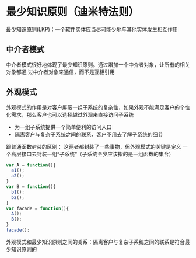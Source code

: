 # 最少知识原则（迪米特法则）
最少知识原则(LKP)：一个软件实体应当尽可能少地与其他实体发生相互作用

## 中介者模式
中介者模式很好地体现了最少知识原则。通过增加一个中介者对象，让所有的相关对象都通 过中介者对象来通信，而不是互相引用

## 外观模式
外观模式的作用是对客户屏蔽一组子系统的复杂性，如果外观不能满足客户的个性化需求，那么客户也可以选择越过外观来直接访问子系统
- 为一组子系统提供一个简单便利的访问入口
- 隔离客户与复杂子系统之间的联系，客户不用去了解子系统的细节

跟普通函数封装的区别：
这两者都封装了一些事物，但外观模式的关键是定义 一个高层接口去封装一组“子系统”（子系统至少应该指的是一组函数的集合）

```javascript
var A = function(){ 
  a1();
  a2(); 
}
var B = function(){ 
  b1();
  b2(); 
}
var facade = function(){ 
  A();
  B(); 
}
facade();
```

外观模式和最少知识原则之间的关系：隔离客户与复杂子系统之间的联系是符合最少知识原则的


